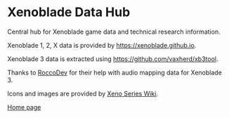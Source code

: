 # Xenoblade Data Hub

Central hub for Xenoblade game data and technical research information.

Xenoblade 1, 2, X data is provided by https://xenoblade.github.io.

Xenoblade 3 data is extracted using https://github.com/vaxherd/xb3tool.

Thanks to [RoccoDev](https://github.com/RoccoDev) for their help with audio mapping data for Xenoblade 3.

Icons and images are provided by [Xeno Series Wiki](https://www.xenoserieswiki.org/).

[Home page](https://xenobladedata.github.io)
